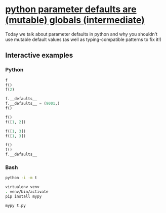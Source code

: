 # [python parameter defaults are (mutable) globals (intermediate)](https://youtu.be/x7kRGQNUJ5I)

Today we talk about parameter defaults in python and why you shouldn't use mutable default values (as well as typing-compatible patterns to fix it!)

## Interactive examples

### Python

```python
f
f()
f(2)

f.__defaults__
f.__defaults__ = (9001,)
f()

f()
f([1, 2])

f([1, 3])
f([1, 3])

f()
f()
f.__defaults__
```

### Bash

```bash
python -i -m t

virtualenv venv
. venv/bin/activate
pip install mypy

mypy t.py
```
